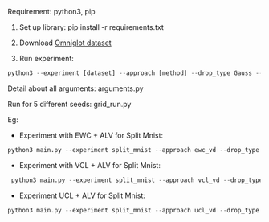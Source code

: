 Requirement: python3, pip


1. Set up library: 	pip install -r requirements.txt	

2. Download [Omniglot dataset](https://drive.google.com/file/d/1eHf3Dw3q9_OPOkFqR5mLfNpOc__9cise/view?usp=sharing)

3. Run experiment:
```python
python3 --experiment [dataset] --approach [method] --drop_type Gauss --droprate [init_alpha] ...
```
Detail about all arguments: arguments.py

Run for 5 different seeds: grid_run.py

Eg:

* Experiment with EWC + ALV for Split Mnist: 
```python
python3 main.py --experiment split_mnist --approach ewc_vd --drop_type Gauss --droprate 0.5 --KL_weight 0.0001 --lamb 40000
```

* Experiment with VCL + ALV for Split Mnist: 
```python
 python3 main.py --experiment split_mnist --approach vcl_vd --drop_type Gauss --droprate 0.1 --KL_weight 0.01 --local_trick  --num_samples 1 --test_sample 100
```
* Experiment UCL + ALV for Split Mnist: 
```python
python3 main.py --experiment split_mnist --approach ucl_vd --drop_type Gauss --droprate 0.1 --KL_weight 0.001 --local_trick --beta 0.0001 --ratio 0.5 --lr_rho 0.001 --alpha 0.01 --num_samples 1 --test_sample 100
```
